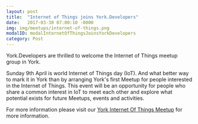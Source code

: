 ```yaml
---
layout: post
title:  "Internet of Things joins York.Developers"
date:   2017-03-30 07:00:10 -0000
img: img/meetups/internet-of-things.png
modalID: modalInternetOfThingsJoinsYorkDevelopers
category: Post
---
```

York.Developers are thrilled to welcome the Internet of Things meetup group in York.

Sunday 9th April is world Internet of Things day (IoT). And what better way to mark it in York than by arranging York's first Meetup for people interested in the Internet of Things. This event will be an opportunity for people who share a common interest in IoT to meet each other and explore what potential exists for future Meetups, events and activities. 

For more information please visit our [York Internet Of Things Meetup][york-internet-of-things-meetup-link] for more information.

[york-internet-of-things-meetup-link]: https://www.meetup.com/York-Internet-Of-Things-Meetup/